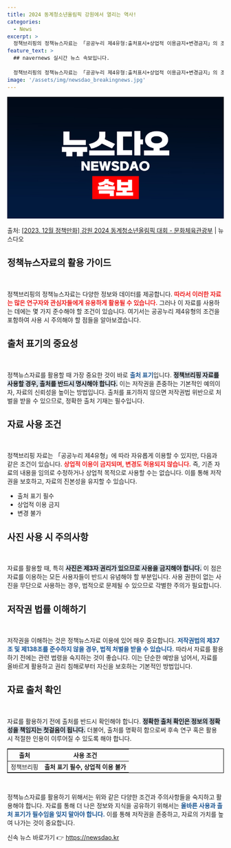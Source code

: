 ```yaml
---
title: 2024 동계청소년올림픽 강원에서 열리는 역사!
categories:
  - News
excerpt: >
  정책브리핑의 정책뉴스자료는 「공공누리 제4유형:출처표시+상업적 이용금지+변경금지」의 조건에 따라 자유롭게 이…
feature_text: >
  ## navernews 실시간 뉴스 속보입니다.

  정책브리핑의 정책뉴스자료는 「공공누리 제4유형:출처표시+상업적 이용금지+변경금지」의 조건에 따라 자유롭게 이…
image: '/assets/img/newsdao_breakingnews.jpg'
---
```


![뉴스다오 속보](/assets/img/newsdao_breakingnews.jpg)

<p>출처: <a href="https://newsdao.kr/2712" rel="dofollow">[2023. 12월 정책만화] 강원 2024 동계청소년올림픽 대회 - 문화체육관광부</a> | 뉴스다오</p>

<h2 data-ke-size="size26">정책뉴스자료의 활용 가이드</h2>

<p data-ke-size="size16">&nbsp;</p>

정책브리핑의 정책뉴스자료는 다양한 정보와 데이터를 제공합니다. <b><span style="color: #ee2323;">따라서 이러한 자료는 많은 연구자와 관심자들에게 유용하게 활용될 수 있습니다.</span></b> 그러나 이 자료를 사용하는 데에는 몇 가지 준수해야 할 조건이 있습니다. 여기서는 공공누리 제4유형의 조건을 포함하여 사용 시 주의해야 할 점들을 알아보겠습니다.

<h2 data-ke-size="size26">출처 표기의 중요성</h2>

<p data-ke-size="size16">&nbsp;</p>

정책뉴스자료를 활용할 때 가장 중요한 것이 바로 <b><span style="color: #1a5490;">출처 표기</span></b>입니다. <b><span style="background-color: #21538527;">정책브리핑 자료를 사용할 경우, 출처를 반드시 명시해야 합니다.</span></b> 이는 저작권을 존중하는 기본적인 예의이자, 자료의 신뢰성을 높이는 방법입니다. 출처를 표기하지 않으면 저작권법 위반으로 처벌을 받을 수 있으므로, 정확한 출처 기재는 필수입니다.

<h2 data-ke-size="size26">자료 사용 조건</h2>

<p data-ke-size="size16">&nbsp;</p>

정책브리핑 자료는 「공공누리 제4유형」에 따라 자유롭게 이용할 수 있지만, 다음과 같은 조건이 있습니다. <b><span style="color: #ee2323;">상업적 이용이 금지되며, 변경도 허용되지 않습니다.</span></b> 즉, 기존 자료의 내용을 임의로 수정하거나 상업적 목적으로 사용할 수는 없습니다. 이를 통해 저작권을 보호하고, 자료의 진본성을 유지할 수 있습니다.

<ul>
    <li>출처 표기 필수</li>
    <li>상업적 이용 금지</li>
    <li>변경 불가</li>
</ul>

<h2 data-ke-size="size26">사진 사용 시 주의사항</h2>

<p data-ke-size="size16">&nbsp;</p>

자료를 활용할 때, 특히 <b><span style="background-color: #21538527;">사진은 제3자 권리가 있으므로 사용을 금지해야 합니다.</span></b> 이 점은 자료를 이용하는 모든 사용자들이 반드시 유념해야 할 부분입니다. 사용 권한이 없는 사진을 무단으로 사용하는 경우, 법적으로 문제될 수 있으므로 각별한 주의가 필요합니다.

<h2 data-ke-size="size26">저작권 법률 이해하기</h2>

<p data-ke-size="size16">&nbsp;</p>

저작권을 이해하는 것은 정책뉴스자료 이용에 있어 매우 중요합니다. <b><span style="color: #1a5490;">저작권법의 제37조 및 제138조를 준수하지 않을 경우, 법적 처벌을 받을 수 있습니다.</span></b> 따라서 자료를 활용하기 전에는 관련 법령을 숙지하는 것이 좋습니다. 이는 단순한 예방을 넘어서, 자료를 올바르게 활용하고 권리 침해로부터 자신을 보호하는 기본적인 방법입니다.

<h2 data-ke-size="size26">자료 출처 확인</h2>

<p data-ke-size="size16">&nbsp;</p>

자료를 활용하기 전에 출처를 반드시 확인해야 합니다. <b><span style="background-color: #21538527;">정확한 출처 확인은 정보의 정확성을 책임지는 첫걸음이 됩니다.</span></b> 더불어, 출처를 명확히 함으로써 후속 연구 혹은 활용 시 적절한 인용이 이루어질 수 있도록 해야 합니다.

<table style="width: 100%; border: 1px solid black;">
    <thead>
        <tr>
            <th style="text-align: center;">출처</th>
            <th style="text-align: center;">사용 조건</th>
        </tr>
    </thead>
    <tbody>
        <tr>
            <td style="text-align: center;">정책브리핑</td>
            <td style="text-align: center; height: 17px;"><b>출처 표기 필수, 상업적 이용 불가</b></td>
        </tr>
    </tbody>
</table>

<p data-ke-size="size16">&nbsp;</p>

정책뉴스자료를 활용하기 위해서는 위와 같은 다양한 조건과 주의사항들을 숙지하고 활용해야 합니다. 자료를 통해 더 나은 정보와 지식을 공유하기 위해서는 <b><span style="color: #1a5490;">올바른 사용과 출처 표기가 필수임을 잊지 말아야 합니다.</span></b> 이를 통해 저작권을 존중하고, 자료의 가치를 높여 나가는 것이 중요합니다. 

신속 뉴스 바로가기 👉 <a href="https://newsdao.kr" rel="dofollow">https://newsdao.kr</a>



